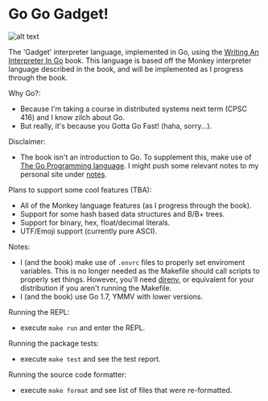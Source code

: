 # Go Go Gadget!

![alt text][go-go-logo]

The 'Gadget' interpreter language, implemented in Go, using the [Writing An Interpreter In Go][go-interpreter-book] book. This language is based off the Monkey interpreter language described in the book, and will be implemented as I progress through the book.

Why Go?:
- Because I'm taking a course in distributed systems next term (CPSC 416) and I know zilch about Go.
- But really, it's because you Gotta Go Fast! (haha, sorry...).

Disclaimer:
- The book isn't an introduction to Go. To supplement this, make use of [The Go Programming language][go-reference-book]. I might push some relevant notes to my personal site under [notes][ps-notes].


Plans to support some cool features (TBA):
- All of the Monkey language features (as I progress through the book).
- Support for some hash based data structures and B/B+ trees.
- Support for binary, hex, float/decimal literals.
- UTF/Emoji support (currently pure ASCI).

Notes:
- I (and the book) make use of `.envrc` files to properly set enviroment variables. This is no longer needed as the Makefile should call scripts to properly set things. However, you'll need [direnv][direnv], or equivalent for your distribution if you aren't running the Makefile.
- I (and the book) use Go 1.7, YMMV with lower versions.

Running the REPL:
- execute `make run` and enter the REPL.

Running the package tests:
- execute `make test` and see the test report.

Running the source code formatter:
- execute `make format` and see list of files that were re-formatted.


[go-go-logo]: https://github.com/vkandola/go-go-gadget/blob/master/go-go-logo.jpg "Inspector Gadget Approves of this language!"
[go-interpreter-book]: https://interpreterbook.com/
[go-reference-book]: https://www.amazon.ca/gp/product/0134190440/
[ps-notes]: http://notes.vkandola.me/
[direnv]: https://direnv.net/
